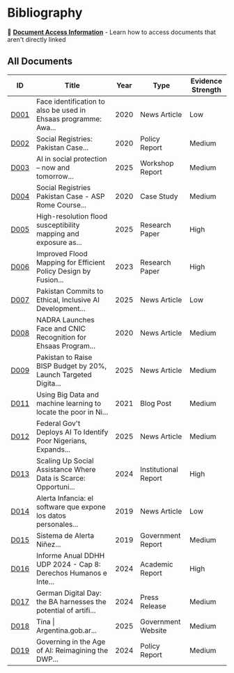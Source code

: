 # Bibliography

📖 **[Document Access Information](document-access.md)** - Learn how to access documents that aren't directly linked

## All Documents

| ID | Title | Year | Type | Evidence Strength |
|----|-------|------|------|-------------------|
| [D001](D001.md) | Face identification to also be used in Ehsaas programme: Awa... | 2020 | News Article | Low |
| [D002](D002.md) | Social Registries: Pakistan Case... | 2020 | Policy Report | Medium |
| [D003](D003.md) | AI in social protection – now and tomorrow... | 2025 | Workshop Report | Medium |
| [D004](D004.md) | Social Registries Pakistan Case - ASP Rome Course... | 2020 | Case Study | Medium |
| [D005](D005.md) | High-resolution flood susceptibility mapping and exposure as... | 2025 | Research Paper | High |
| [D006](D006.md) | Improved Flood Mapping for Efficient Policy Design by Fusion... | 2023 | Research Paper | High |
| [D007](D007.md) | Pakistan Commits to Ethical, Inclusive AI Development... | 2025 | News Article | Low |
| [D008](D008.md) | NADRA Launches Face and CNIC Recognition for Ehsaas Program... | 2020 | News Article | Medium |
| [D009](D009.md) | Pakistan to Raise BISP Budget by 20%, Launch Targeted Digita... | 2025 | News Article | Medium |
| [D011](D011.md) | Using Big Data and machine learning to locate the poor in Ni... | 2021 | Blog Post | Medium |
| [D012](D012.md) | Federal Gov't Deploys AI To Identify Poor Nigerians, Expands... | 2025 | News Article | Medium |
| [D013](D013.md) | Scaling Up Social Assistance Where Data is Scarce: Opportuni... | 2024 | Institutional Report | High |
| [D014](D014.md) | Alerta Infancia: el software que expone los datos personales... | 2019 | News Article | Low |
| [D015](D015.md) | Sistema de Alerta Niñez... | 2019 | Government Report | Medium |
| [D016](D016.md) | Informe Anual DDHH UDP 2024 - Cap 8: Derechos Humanos e Inte... | 2024 | Academic Report | High |
| [D017](D017.md) | German Digital Day: the BA harnesses the potential of artifi... | 2024 | Press Release | Medium |
| [D018](D018.md) | Tina \| Argentina.gob.ar... | 2025 | Government Website | Medium |
| [D019](D019.md) | Governing in the Age of AI: Reimagining the DWP... | 2024 | Policy Report | Medium |
